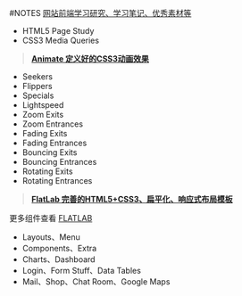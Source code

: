 #NOTES
[网站前端学习研究、学习笔记、优秀素材等](http://cqustone.github.io/NOTES/)  
 - HTML5 Page Study  
 - CSS3 Media Queries  

> **[Animate  定义好的CSS3动画效果](http://cqustone.github.io/NOTES/animate/)**

 - Seekers  
 - Flippers  
 - Specials  
 - Lightspeed  
 - Zoom Exits  
 - Zoom Entrances  
 - Fading Exits  
 - Fading Entrances  
 - Bouncing Exits  
 - Bouncing Entrances  
 - Rotating Exits  
 - Rotating Entrances  

> **[FlatLab  完善的HTML5+CSS3、扁平化、响应式布局模板](http://cqustone.github.io/NOTES/flatlab/)**

更多组件查看 [FLATLAB](http://thevectorlab.net/flatlab)  
- Layouts、Menu  
- Components、Extra  
- Charts、Dashboard  
- Login、Form Stuff、Data Tables  
- Mail、Shop、Chat Room、Google Maps  